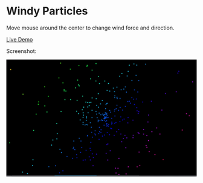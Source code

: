 # Windy Particles

Move mouse around the center to change wind force and direction.

[Live Demo](https://ashelkov.github.io/canvas-windy-particles/)

Screenshot:

![Windy Particles](./screenshot.jpg)
